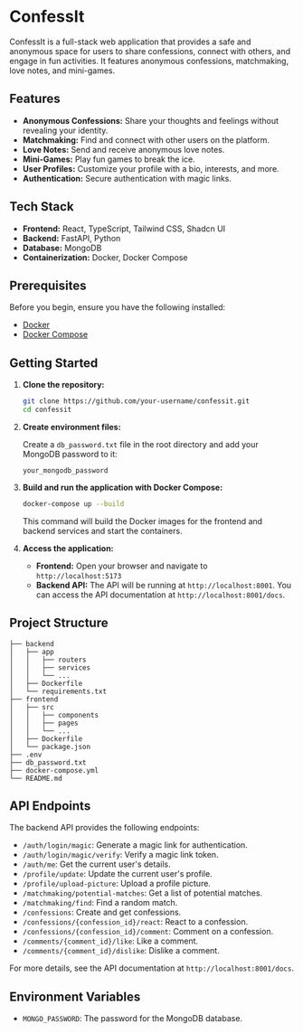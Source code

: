 # ConfessIt

ConfessIt is a full-stack web application that provides a safe and anonymous space for users to share confessions, connect with others, and engage in fun activities. It features anonymous confessions, matchmaking, love notes, and mini-games.

## Features

- **Anonymous Confessions:** Share your thoughts and feelings without revealing your identity.
- **Matchmaking:** Find and connect with other users on the platform.
- **Love Notes:** Send and receive anonymous love notes.
- **Mini-Games:** Play fun games to break the ice.
- **User Profiles:** Customize your profile with a bio, interests, and more.
- **Authentication:** Secure authentication with magic links.

## Tech Stack

- **Frontend:** React, TypeScript, Tailwind CSS, Shadcn UI
- **Backend:** FastAPI, Python
- **Database:** MongoDB
- **Containerization:** Docker, Docker Compose

## Prerequisites

Before you begin, ensure you have the following installed:

- [Docker](https://docs.docker.com/get-docker/)
- [Docker Compose](https://docs.docker.com/compose/install/)

## Getting Started

1. **Clone the repository:**

   ```bash
   git clone https://github.com/your-username/confessit.git
   cd confessit
   ```

2. **Create environment files:**

   Create a `db_password.txt` file in the root directory and add your MongoDB password to it:

   ```
   your_mongodb_password
   ```

3. **Build and run the application with Docker Compose:**

   ```bash
   docker-compose up --build
   ```

   This command will build the Docker images for the frontend and backend services and start the containers.

4. **Access the application:**

   - **Frontend:** Open your browser and navigate to `http://localhost:5173`
   - **Backend API:** The API will be running at `http://localhost:8001`. You can access the API documentation at `http://localhost:8001/docs`.

## Project Structure

```
├── backend
│   ├── app
│   │   ├── routers
│   │   ├── services
│   │   └── ...
│   ├── Dockerfile
│   └── requirements.txt
├── frontend
│   ├── src
│   │   ├── components
│   │   ├── pages
│   │   └── ...
│   ├── Dockerfile
│   └── package.json
├── .env
├── db_password.txt
├── docker-compose.yml
└── README.md
```

## API Endpoints

The backend API provides the following endpoints:

- `/auth/login/magic`: Generate a magic link for authentication.
- `/auth/login/magic/verify`: Verify a magic link token.
- `/auth/me`: Get the current user's details.
- `/profile/update`: Update the current user's profile.
- `/profile/upload-picture`: Upload a profile picture.
- `/matchmaking/potential-matches`: Get a list of potential matches.
- `/matchmaking/find`: Find a random match.
- `/confessions`: Create and get confessions.
- `/confessions/{confession_id}/react`: React to a confession.
- `/confessions/{confession_id}/comment`: Comment on a confession.
- `/comments/{comment_id}/like`: Like a comment.
- `/comments/{comment_id}/dislike`: Dislike a comment.

For more details, see the API documentation at `http://localhost:8001/docs`.

## Environment Variables

- `MONGO_PASSWORD`: The password for the MongoDB database.
